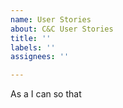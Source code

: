 ```yaml
---
name: User Stories
about: C&C User Stories
title: ''
labels: ''
assignees: ''

---
```


As a <ROLE> I can <ACTION> so that <RESULT>
